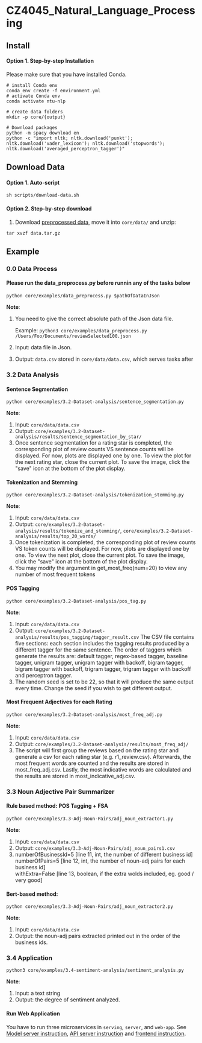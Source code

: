 # CZ4045_Natural_Language_Processing

## Install

#### Option 1. Step-by-step Installation
Please make sure that you have installed Conda.
```shell script
# install Conda env
conda env create -f environment.yml
# activate Conda env
conda activate ntu-nlp

# create data folders
mkdir -p core/{output}

# Download packages
python -m spacy download en
python -c "import nltk; nltk.download('punkt'); nltk.download('vader_lexicon'); nltk.download('stopwords'); nltk.download('averaged_perceptron_tagger')"

```

## Download Data

#### Option 1. Auto-script
```shell script
sh scripts/download-data.sh
```

#### Option 2. Step-by-step download
1. Download [preprocessed data](https://drive.google.com/open?id=1pkvBtO7B8suZx-tYttlUNcCoP4WPsWLr), move it into `core/data/`
and unzip:
```shell script
tar xvzf data.tar.gz
```

## Example
### 0.0 Data Process
#### Please run the data_preprocess.py before runnin any of the tasks below
```shell script
python core/examples/data_preprocess.py $pathOfDataInJson
```
**Note**:  
1. You need to give the correct absolute path of the Json data file. 

    Example: `python3 core/examples/data_preprocess.py /Users/Foo/Documents/reviewSelected100.json`

2. Input: data file in Json.
3. Output: `data.csv` stored in `core/data/data.csv`, which serves tasks after

### 3.2 Data Analysis

#### Sentence Segmentation
```shell script
python core/examples/3.2-Dataset-analysis/sentence_segmentation.py
```
**Note**:  
1. Input: `core/data/data.csv` <br/>
2. Output: `core/examples/3.2-Dataset-analysis/results/sentence_segmentation_by_star/` <br/>
3. Once sentence segmentation for a rating star is completed, the corresponding plot of review counts VS sentence counts will be displayed. For now, plots are displayed one by one. To view the plot for the next rating star, close the current plot. To save the image, click the "save" icon at the bottom of the plot display. <br/>


#### Tokenization and Stemming
```shell script
python core/examples/3.2-Dataset-analysis/tokenization_stemming.py
```
**Note**:  
1. Input: `core/data/data.csv` <br/>
2. Output: `core/examples/3.2-Dataset-analysis/results/tokenize_and_stemming/`, `core/examples/3.2-Dataset-analysis/results/top_20_words/` <br/>
3. Once tokenization is completed, the corresponding plot of review counts VS token counts will be displayed. For now, plots are displayed one by one. To view the next plot, close the current plot. To save the image, click the "save" icon at the bottom of the plot display.  <br/>
4. You may modify the argument in get_most_freq(num=20) to view any number of most frequent tokens <br/>


#### POS Tagging
```shell script
python core/examples/3.2-Dataset-analysis/pos_tag.py 
```
**Note**:
1. Input: `core/data/data.csv` <br/>
2. Output: `core/examples/3.2-Dataset-analysis/results/pos_tagging/tagger_result.csv`
    The CSV file contains five sections: each section includes the tagging results produced by a different tagger for the same sentence. The order of taggers which generate the results are: default tagger, regex-based tagger, baseline tagger, unigram tagger, unigram tagger with backoff, bigram tagger, bigram tagger with backoff, trigram tagger, trigram tagger with backoff and perceptron tagger. <br/>
3. The random seed is set to be 22, so that it will produce the same output every time. Change the seed if you wish to get different output.  <br/>


#### Most Frequent Adjectives for each Rating

```shell script
python core/examples/3.2-Dataset-analysis/most_freq_adj.py
```

**Note**:
1. Input: `core/data/data.csv`  <br/>
2. Output: `core/examples/3.2-Dataset-analysis/results/most_freq_adj/` <br/>
3. The script will first group the reviews based on the rating star and generate a csv for each rating star (e.g. r1_review.csv). Afterwards, the most frequent words are counted and the results are stored in most_freq_adj.csv. Lastly, the most indicative words are calculated and the results are stored in most_indicative_adj.csv.   <br/>

### 3.3 Noun Adjective Pair Summarizer
#### Rule based method: POS Tagging + FSA
```shell script
python core/examples/3.3-Adj-Noun-Pairs/adj_noun_extractor1.py  
``` 

**Note**:
1. Input: `core/data/data.csv`  <br/>
2. Output: `core/examples/3.3-Adj-Noun-Pairs/adj_noun_pairs1.csv` <br/>
3. numberOfBusinessId=5 [line 11, int, the number of different business id] <br/>
numberOfPairs=5 [line 12, int, the number of noun-adj pairs for each business id] <br/>
withExtra=False [line 13, boolean, if the extra wolds included, eg. good / very good] <br/>

#### Bert-based method: 
```shell script
python core/examples/3.3-Adj-Noun-Pairs/adj_noun_extractor2.py 
```
**Note**:
1. Input: `core/data/data.csv`  <br/>
2. Output: the noun-adj pairs extracted printed out in the order of the business ids. <br/>

### 3.4 Application
```shell script
python3 core/examples/3.4-sentiment-analysis/sentiment_analysis.py
```
**Note**:
1. Input: a text string <br/>
2. Output: the degree of sentiment analyzed. <br/>

#### Run Web Application
You have to run three microservices in `serving`, `server`, and `web-app`. See 
[Model server instruction](serving/README.md), [API server instruction](server/README.md) and [frontend instruction](web-app/README.md).
